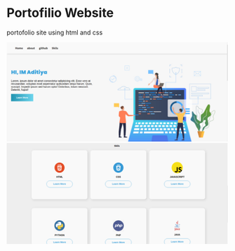 # Portofilio Website 
portofolio site using html and css 

<img src="img/Screenshot from 2021-07-22 13.01.14.png" alt="img-1">
<img src="img/Screenshot from 2021-07-22 13.01.43.png" alt="img-2">
